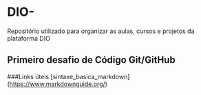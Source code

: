 # DIO-
Repositório utilizado para organizar as aulas, cursos e projetos da plataforma DIO

## Primeiro desafio de Código Git/GitHub

###Links úteis
[sintaxe_basica_markdown] (https://www.markdownguide.org/)

